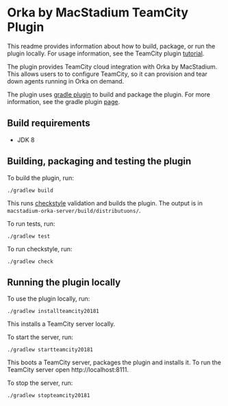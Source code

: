 # Orka by MacStadium TeamCity Plugin

This readme provides information about how to build, package, or run the plugin locally. For usage information, see the TeamCity plugin [tutorial][tutorial].

The plugin provides TeamCity cloud integration with Orka by MacStadium. This allows users to to configure TeamCity, so it can provision and tear down agents running in Orka on demand.  

The plugin uses [gradle plugin][gradle-plugin] to build and package the plugin. For more information, see the gradle plugin [page][gradle-plugin].

## Build requirements

- JDK 8

## Building, packaging and testing the plugin

To build the plugin, run:

    ./gradlew build

This runs [checkstyle][checkstyle] validation and builds the plugin. The output is in `macstadium-orka-server/build/distributuons/`.

To run tests, run:

    ./gradlew test

To run checkstyle, run:

    ./gradlew check

## Running the plugin locally

To use the plugin locally, run:

    ./gradlew installteamcity20181

This installs a TeamCity server locally.

To start the server, run:

    ./gradlew startteamcity20181

This boots a TeamCity server, packages the plugin and installs it. To run the TeamCity server open http://localhost:8111.

To stop the server, run:

    ./gradlew stopteamcity20181

[checkstyle]: http://checkstyle.sourceforge.net/
[tutorial]: https://plugins.jetbrains.com/docs/teamcity/developing-teamcity-plugins.html
[gradle-plugin]: https://github.com/rodm/gradle-teamcity-plugin